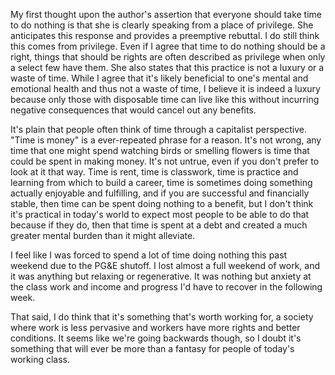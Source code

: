 My first thought upon the author's assertion that everyone should take time to do nothing is that she is clearly speaking from a place of privilege. She anticipates this response and provides a preemptive rebuttal. I do still think this comes from privilege. Even if I agree that time to do nothing should be a right, things that should be rights are often described as privilege when only a select few have them. She also states that this practice is not a luxury or a waste of time. While I agree that it's likely beneficial to one's mental and emotional health and thus not a waste of time, I believe it is indeed a luxury because only those with disposable time can live like this without incurring negative consequences that would cancel out any benefits. 

It's plain that people often think of time through a capitalist perspective. "Time is money" is a ever-repeated phrase for a reason. It's not wrong, any time that one might spend watching birds or smelling flowers is time that could be spent in making money. It's not untrue, even if you don't prefer to look at it that way. Time is rent, time is classwork, time is practice and learning from which to build a career, time is sometimes doing something actually enjoyable and fulfilling, and if you are successful and financially stable, then time can be spent doing nothing to a benefit, but I don't think it's practical in today's world to expect most people to be able to do that because if they do, then that time is spent at a debt and created a much greater mental burden than it might alleviate.

I feel like I was forced to spend a lot of time doing nothing this past weekend due to the PG&E shutoff. I lost almost a full weekend of work, and it was anything but relaxing or regenerative. It was nothing but anxiety at the class work and income and progress I'd have to recover in the following week. 

That said, I do think that it's something that's worth working for, a society where work is less pervasive and workers have more rights and better conditions. It seems like we're going backwards though, so I doubt it's something that will ever be more than a fantasy for people of today's working class.
